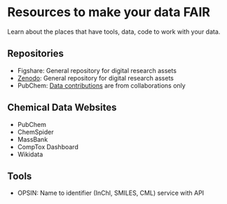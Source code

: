 # Resources to make your data FAIR

Learn about the places that have tools, data, code to work with your data.

## Repositories
- Figshare: General repository for digital research assets
- [Zenodo](repositories/zenodo.md): General repository for digital research assets
- PubChem: [Data contributions](https://pubchem.ncbi.nlm.nih.gov/source/) are from collaborations only 

## Chemical Data Websites
- PubChem
- ChemSpider
- MassBank
- CompTox Dashboard
- Wikidata

## Tools
- OPSIN: Name to identifier (InChI, SMILES, CML) service with API 